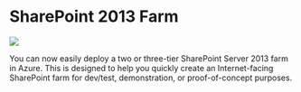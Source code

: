 # SharePoint 2013 Farm

<a href="https://portal.azure.com/#create/Microsoft.Template/uri/https%3A%2F%2Fraw.githubusercontent.com%2Fmarkusheiliger%2Fdevtestlab-edge%2Fmaster%2Fenvironments%2FSP2013-Farm%2Fazuredeploy.json" target="_blank">
    <img src="http://azuredeploy.net/deploybutton.png"/>
</a>

You can now easily deploy a two or three-tier SharePoint Server 2013 farm in Azure. This is designed to help you quickly create an Internet-facing SharePoint farm for dev/test, demonstration, or proof-of-concept purposes.